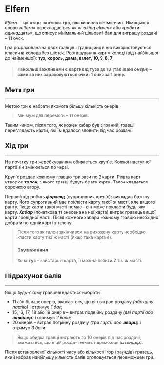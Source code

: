 # Elfern

_Elfern_ — це стара карткова гра, яка виникла в Німеччині. Німецькою слово _«elfern»_ перекладається як _«making eleven»_ або _«робити одинадцять»_, що описує мінімальний цільовий бал для виграшу роздачі – 11 очок.

Гра розрахована на двох гравців і традиційно в ній використовується класична колода без шісток. Розташування карт у колоді (від найбільшої до найменшої): **туз, король, дама, валет, 10, 9, 8, 7**.

> #### Найбільш важливими є карти від туза до 10 (так звані **_онери_**) – саме за них зараховуються очки: 1 очко за 1 онер.

## Мета гри

---

Метою гри є набрати якомога більшу кількість онерів.

> Мінімум для перемоги – 11 онерів.

Таким чином, після того, як кожен хабар був зіграний, гравці переглядають карти, які їм вдалося вловити під час роздачі.

## Хід гри

---

На початку гри жеребкуванням обирається круп'є. Кожної наступної партії він змінюється по черзі.

Круп'є роздає кожному гравцю три рази по 2 карти. Решта карт утворює **_талон_**, з якого гравці будуть брати карти. Талон кладеться сорочкою вгору.

Перший хід робить **_форхенд_** (супротивник круп'є): викладає бажану карту. Його супротивний має покласти карту такої ж масті, яле вищого рангу. Якщо карти такої масті немає – він може покласти будь-яку карту. **_Хабар_** (початкова та знесена на неї карта) виграє гравець вищої карти провідної масті. Після кожного хабара кожному гравцю необхідно добрати по одній карті з талону.

> Після того як талон закінчився, на вихожену карту необхідно класти карту тієї ж масті (якщо така карта є).
>
> ### Зауваження
>
> Хоча **туз** – найстарша карта, її можна побити **7** тієї ж масті.

## Підрахунок балів

---

Якщо будь-якому гравцеві вдається набрати

-   11 або більше онерів, вважається, що він виграв роздачу _(або одну партію)_ і отримує _1 бал_;
-   15, 16, 17, 18 або 19 онерів – виграє подвійну роздачу _(дві партії або **шнайдер**)_ і отримує _2 бали_;
-   20 онерів – виграє потрійну роздачу _(три партії або **шварц**)_ і отримує _3 бали_.

> Якщо обидва гравці виграють по 10 онерів під час роздачі, вважається, що в цій роздачі немає переможця _(**штендер**)_.

Після встановленої кількості часу або кількості ігор (раундів) гравець, який набрав найбільшу кількість балів оголошується переможцем гри.
